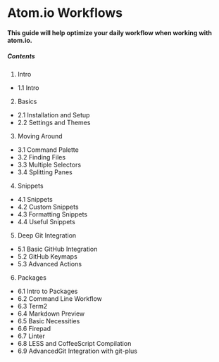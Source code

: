 # Atom.io Workflows

#### This guide will help optimize your daily workflow when working with atom.io.

##### Contents
1. Intro
 * 1.1 Intro
2. Basics
 * 2.1 Installation and Setup
 * 2.2 Settings and Themes
3. Moving Around
 * 3.1 Command Palette
 * 3.2 Finding Files
 * 3.3 Multiple Selectors
 * 3.4 Splitting Panes
4. Snippets
 * 4.1 Snippets
 * 4.2 Custom Snippets
 * 4.3 Formatting Snippets
 * 4.4 Useful Snippets
5. Deep Git Integration
 * 5.1 Basic GitHub Integration
 * 5.2 GitHub Keymaps
 * 5.3 Advanced Actions
6. Packages
 * 6.1 Intro to Packages
 * 6.2 Command Line Workflow
 * 6.3 Term2
 * 6.4 Markdown Preview
 * 6.5 Basic Necessities
 * 6.6 Firepad
 * 6.7 Linter
 * 6.8 LESS and CoffeeScript Compilation
 * 6.9 AdvancedGit Integration with git-plus
